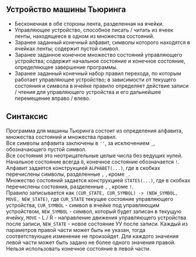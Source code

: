 ## Устройство машины Тьюринга
* Бесконечная в обе стороны лента, разделенная на ячейки.
* Управляющее устройство, способное писать / читать из ячеек ленты, находящеесе в одном из множества состояний.
* Заранее заданный конечный алфавит, символы которого находятся в ячейках ленты; содержит пустой символ.
* Заранее заданное конечное множество состояний управляющего устройства; содержит начальное состояние и конечное состояние, определяющее завершение программы.
* Заранее заданный конечный набор правил перехода, по которым работает управляющее устройство; в зависимости от текущего состояния и символа в ячейке правило определяет действие записи / чтения для управляющего устройства и его дальнейшее перемещение вправо / влево.

## Синтаксис
Программа для машины Тьюринга состоит из определения алфавита, множества состояний и множества правил.  
Все символы алфавита заключены в `''`, за исключением `_`, обозначающего пустой символ.  
Все состояния это неотрицательные целые числа без ведущих нулей. Начальное состояние всегда `0`, конечное состояние обозначается `!`.  
Алфавит задается конструкцией `ALPHABET(...)`, где в скобках перечислены символы, разделенные `,` , кроме `_`.  
Множество состояний задается конструкцией `STATES(...)`, где в скобках перечислены состояния, разделенные `,` , кроме `!`.  
Правило записывается как `(CUR_STATE, CUR_SYMBOL) -> (NEW_SYMBOL, MOVE, NEW_STATE)`, где `CUR_STATE` текущее состояние управляющего устройства, `CUR_SYMBOL` - символ в ячейке под управляющим устройством, `NEW_SYMBOL` - символ, который будет записан в текущую ячейку, `MOVE` - L / R - направление движения управляющего устройства после записи, `NEW_STATE` - новое состояние УУ после записи. Каждый из параметров правой части может быть не указан, тогда соответствующее изменение не произойдет. Для каждого значения левой части может быть задано не более одного значения правой. Нельзя использовать конечное состояние в левой части.
